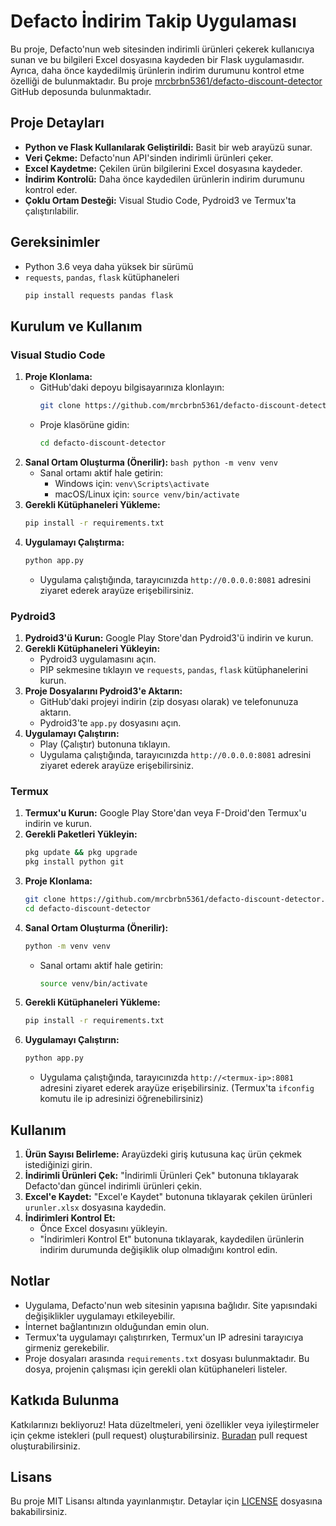 # Defacto İndirim Takip Uygulaması

Bu proje, Defacto'nun web sitesinden indirimli ürünleri çekerek kullanıcıya sunan ve bu bilgileri Excel dosyasına kaydeden bir Flask uygulamasıdır. Ayrıca, daha önce kaydedilmiş ürünlerin indirim durumunu kontrol etme özelliği de bulunmaktadır. Bu proje [mrcbrbn5361/defacto-discount-detector](https://github.com/mrcbrbn5361/defacto-discount-detector) GitHub deposunda bulunmaktadır.

## Proje Detayları

-   **Python ve Flask Kullanılarak Geliştirildi:** Basit bir web arayüzü sunar.
-   **Veri Çekme:** Defacto'nun API'sinden indirimli ürünleri çeker.
-   **Excel Kaydetme:** Çekilen ürün bilgilerini Excel dosyasına kaydeder.
-   **İndirim Kontrolü:** Daha önce kaydedilen ürünlerin indirim durumunu kontrol eder.
-   **Çoklu Ortam Desteği:** Visual Studio Code, Pydroid3 ve Termux'ta çalıştırılabilir.

## Gereksinimler

-   Python 3.6 veya daha yüksek bir sürümü
-   `requests`, `pandas`, `flask` kütüphaneleri
    ```bash
    pip install requests pandas flask
    ```

## Kurulum ve Kullanım

### Visual Studio Code

1.  **Proje Klonlama:**
    *   GitHub'daki depoyu bilgisayarınıza klonlayın:
        ```bash
        git clone https://github.com/mrcbrbn5361/defacto-discount-detector.git
        ```
    *   Proje klasörüne gidin:
        ```bash
        cd defacto-discount-detector
        ```
2.  **Sanal Ortam Oluşturma (Önerilir):**
        ```bash
        python -m venv venv
        ```
    *   Sanal ortamı aktif hale getirin:
        *   Windows için: `venv\Scripts\activate`
        *   macOS/Linux için: `source venv/bin/activate`
3.  **Gerekli Kütüphaneleri Yükleme:**
    ```bash
    pip install -r requirements.txt
    ```
4.  **Uygulamayı Çalıştırma:**
    ```bash
    python app.py
    ```
    *   Uygulama çalıştığında, tarayıcınızda `http://0.0.0.0:8081` adresini ziyaret ederek arayüze erişebilirsiniz.

### Pydroid3

1.  **Pydroid3'ü Kurun:** Google Play Store'dan Pydroid3'ü indirin ve kurun.
2.  **Gerekli Kütüphaneleri Yükleyin:**
    *   Pydroid3 uygulamasını açın.
    *   PIP sekmesine tıklayın ve `requests`, `pandas`, `flask` kütüphanelerini kurun.
3.  **Proje Dosyalarını Pydroid3'e Aktarın:**
    *   GitHub'daki projeyi indirin (zip dosyası olarak) ve telefonunuza aktarın.
    *   Pydroid3'te `app.py` dosyasını açın.
4.  **Uygulamayı Çalıştırın:**
    *   Play (Çalıştır) butonuna tıklayın.
    *   Uygulama çalıştığında, tarayıcınızda `http://0.0.0.0:8081` adresini ziyaret ederek arayüze erişebilirsiniz.

### Termux

1.  **Termux'u Kurun:** Google Play Store'dan veya F-Droid'den Termux'u indirin ve kurun.
2.  **Gerekli Paketleri Yükleyin:**
    ```bash
    pkg update && pkg upgrade
    pkg install python git
    ```
3.  **Proje Klonlama:**
    ```bash
    git clone https://github.com/mrcbrbn5361/defacto-discount-detector.git
    cd defacto-discount-detector
    ```
4.  **Sanal Ortam Oluşturma (Önerilir):**
      ```bash
      python -m venv venv
      ```
    *   Sanal ortamı aktif hale getirin:
        ```bash
        source venv/bin/activate
        ```
5.  **Gerekli Kütüphaneleri Yükleme:**
    ```bash
    pip install -r requirements.txt
    ```
6.  **Uygulamayı Çalıştırın:**
    ```bash
    python app.py
    ```
    *   Uygulama çalıştığında, tarayıcınızda `http://<termux-ip>:8081` adresini ziyaret ederek arayüze erişebilirsiniz. (Termux'ta `ifconfig` komutu ile ip adresinizi öğrenebilirsiniz)

## Kullanım

1.  **Ürün Sayısı Belirleme:** Arayüzdeki giriş kutusuna kaç ürün çekmek istediğinizi girin.
2.  **İndirimli Ürünleri Çek:** "İndirimli Ürünleri Çek" butonuna tıklayarak Defacto'dan güncel indirimli ürünleri çekin.
3.  **Excel'e Kaydet:** "Excel'e Kaydet" butonuna tıklayarak çekilen ürünleri `urunler.xlsx` dosyasına kaydedin.
4.  **İndirimleri Kontrol Et:**
    *   Önce Excel dosyasını yükleyin.
    *   "İndirimleri Kontrol Et" butonuna tıklayarak, kaydedilen ürünlerin indirim durumunda değişiklik olup olmadığını kontrol edin.

## Notlar

-   Uygulama, Defacto'nun web sitesinin yapısına bağlıdır. Site yapısındaki değişiklikler uygulamayı etkileyebilir.
-   İnternet bağlantınızın olduğundan emin olun.
-   Termux'ta uygulamayı çalıştırırken, Termux'un IP adresini tarayıcıya girmeniz gerekebilir.
-   Proje dosyaları arasında `requirements.txt` dosyası bulunmaktadır. Bu dosya, projenin çalışması için gerekli olan kütüphaneleri listeler.

## Katkıda Bulunma

Katkılarınızı bekliyoruz! Hata düzeltmeleri, yeni özellikler veya iyileştirmeler için çekme istekleri (pull request) oluşturabilirsiniz. [Buradan](https://github.com/mrcbrbn5361/defacto-discount-detector/pulls) pull request oluşturabilirsiniz.

## Lisans

Bu proje MIT Lisansı altında yayınlanmıştır. Detaylar için [LICENSE](https://github.com/mrcbrbn5361/defacto-discount-detector/blob/main/LICENSE) dosyasına bakabilirsiniz.
